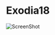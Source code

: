 # Exodia18
![ScreenShot](https://https://raw.github.com/paresh-agrawal/Exodia18/master/Screenshot_2018-02-16-00-29-58-968_com.paresh.exodia.png)
